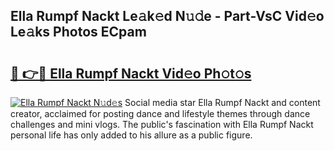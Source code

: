 ## Ella Rumpf Nackt Le𝚊k𝚎d N𝚞𝚍e - Part-VsC Vid𝚎o Le𝚊ks Photos ECpam

# <h2><a href="http://fb50jbc.evod.top/?m=Ella+Rumpf+Nackt">🔗 👉🔴 Ella Rumpf Nackt Vid𝚎o Ph𝚘t𝚘s</a></h2>

[![Ella Rumpf Nackt N𝚞d𝚎s](https://i.imgur.com/8V9OHl7.gif)](http://fb50jbc.evod.top/?m=Ella+Rumpf+Nackt)
Social media star Ella Rumpf Nackt and content creator, acclaimed for posting dance and lifestyle themes through dance challenges and mini vlogs. The public's fascination with Ella Rumpf Nackt personal life has only added to his allure as a public figure. 
